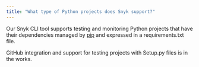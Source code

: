 ```yaml
---
title: "What type of Python projects does Snyk support?"
---
```

Our Snyk CLI tool supports testing and monitoring Python projects that have their dependencies managed by [pip](https://pypi.python.org/pypi/pip) and expressed in a requirements.txt file.

GitHub integration and support for testing projects with Setup.py files is in the works.
